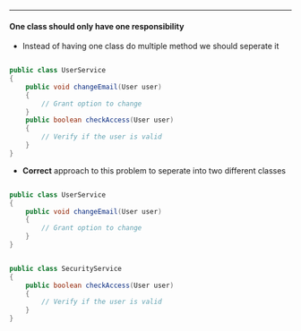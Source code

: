 ****

#### One class should only have one responsibility 

* Instead of having one class do multiple method we should seperate it 

``` java

public class UserService 
{
	public void changeEmail(User user)
	{
		// Grant option to change 
	}
	public boolean checkAccess(User user)
	{
		// Verify if the user is valid 
	}
}
```

* **Correct**  approach to this problem to seperate into two different classes 

``` java

public class UserService 
{
	public void changeEmail(User user)
	{
		// Grant option to change 
	}
}
```

``` java

public class SecurityService
{
	public boolean checkAccess(User user)
	{
		// Verify if the user is valid 
	}
}
```
